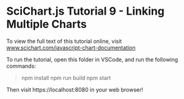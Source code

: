# SciChart.js Tutorial 9 - Linking Multiple Charts

To view the full text of this tutorial online, visit www.scichart.com/javascript-chart-documentation 

To run the tutorial, open this folder in VSCode, and run the following commands:

> npm install
> npm run build 
> npm start 

Then visit https://localhost:8080 in your web browser! 